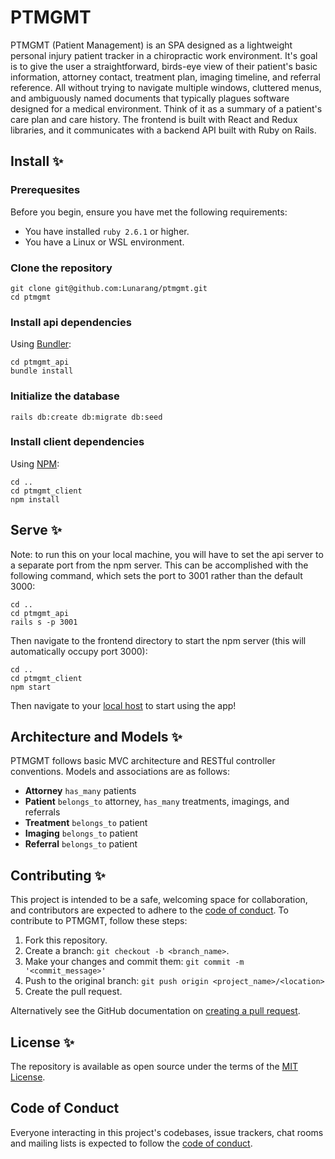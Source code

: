 # PTMGMT

PTMGMT (Patient Management) is an SPA designed as a lightweight personal injury patient tracker in a chiropractic work environment. It's goal is to give the user a straightforward, birds-eye view of their patient's basic information, attorney contact, treatment plan, imaging timeline, and referral reference. All without trying to navigate multiple windows, cluttered menus, and ambiguously named documents that typically plagues software designed for a medical environment. Think of it as a summary of a patient's care plan and care history. The frontend is built with React and Redux libraries, and it communicates with a backend API built with Ruby on Rails.

## Install :sparkles:

### Prerequesites
Before you begin, ensure you have met the following requirements:

* You have installed `ruby 2.6.1` or higher.
* You have a Linux or WSL environment.

### Clone the repository

```shell
git clone git@github.com:Lunarang/ptmgmt.git
cd ptmgmt
```

### Install api dependencies

Using [Bundler](https://github.com/bundler/bundler):

```shell
cd ptmgmt_api
bundle install
```

### Initialize the database

```shell
rails db:create db:migrate db:seed
```

### Install client dependencies

Using [NPM](https://github.com/npm):

```shell
cd ..
cd ptmgmt_client
npm install
```

## Serve :sparkles:

Note: to run this on your local machine, you will have to set the api server to a separate port from the npm server.
This can be accomplished with the following command, which sets the port to 3001 rather than the default 3000:

```shell
cd ..
cd ptmgmt_api
rails s -p 3001
```

Then navigate to the frontend directory to start the npm server (this will automatically occupy port 3000):

```shell
cd ..
cd ptmgmt_client
npm start
```

Then navigate to your [local host](http://localhost:3000/) to start using the app!

## Architecture and Models :sparkles:

PTMGMT follows basic MVC architecture and RESTful controller conventions.
Models and associations are as follows:

* <b>Attorney</b> `has_many` patients
* <b>Patient</b> `belongs_to` attorney, `has_many` treatments, imagings, and referrals
* <b>Treatment</b> `belongs_to` patient
* <b>Imaging</b> `belongs_to` patient
* <b>Referral</b> `belongs_to` patient

## Contributing :sparkles:

This project is intended to be a safe, welcoming space for collaboration, and contributors are expected to adhere to the [code of conduct](https://github.com/lunarang/potted_plant_proposals/blob/master/CODE_OF_CONDUCT.md).
To contribute to PTMGMT, follow these steps:

1. Fork this repository.
2. Create a branch: `git checkout -b <branch_name>`.
3. Make your changes and commit them: `git commit -m '<commit_message>'`
4. Push to the original branch: `git push origin <project_name>/<location>`
5. Create the pull request.

Alternatively see the GitHub documentation on [creating a pull request](https://help.github.com/en/github/collaborating-with-issues-and-pull-requests/creating-a-pull-request).

## License :sparkles:

The repository is available as open source under the terms of the [MIT License](https://opensource.org/licenses/MIT).

## Code of Conduct

Everyone interacting in this project's codebases, issue trackers, chat rooms and mailing lists is expected to follow the [code of conduct](https://github.com/lunarang/ptmgmt/CODE_OF_CONDUCT.md).

